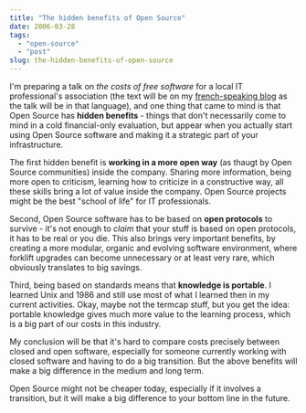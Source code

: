 ```yaml
---
title: "The hidden benefits of Open Source"
date: 2006-03-28
tags: 
  - "open-source"
  - "post"
slug: the-hidden-benefits-of-open-source
---
```


I'm preparing a talk on _the costs of free software_ for a local IT professional's association (the text will be on my [french-speaking blog](http://codeconsult.ch/blog/2006/03/23/le-cout-des-logiciels-libres/) as the talk will be in that language), and one thing that came to mind is that Open Source has **hidden benefits** - things that don't necessarily come to mind in a cold financial-only evaluation, but appear when you actually start using Open Source software and making it a strategic part of your infrastructure.

The first hidden benefit is **working in a more open way** (as thaugt by Open Source communities) inside the company. Sharing more information, being more open to criticism, learning how to criticize in a constructive way, all these skills bring a lot of value inside the company. Open Source projects might be the best "school of life" for IT professionals.

Second, Open Source software has to be based on **open protocols** to survive - it's not enough to _claim_ that your stuff is based on open protocols, it has to be real or you die. This also brings very important benefits, by creating a more modular, organic and evolving software environment, where forklift upgrades can become unnecessary or at least very rare, which obviously translates to big savings.

Third, being based on standards means that **knowledge is portable**. I learned Unix and 1986 and still use most of what I learned then in my current activities. Okay, maybe not the termcap stuff, but you get the idea: portable knowledge gives much more value to the learning process, which is a big part of our costs in this industry.

My conclusion will be that it's hard to compare costs precisely between closed and open software, especially for someone currently working with closed software and having to do a big transition. But the above benefits will make a big difference in the medium and long term.

Open Source might not be cheaper today, especially if it involves a transition, but it will make a big difference to your bottom line in the future.
